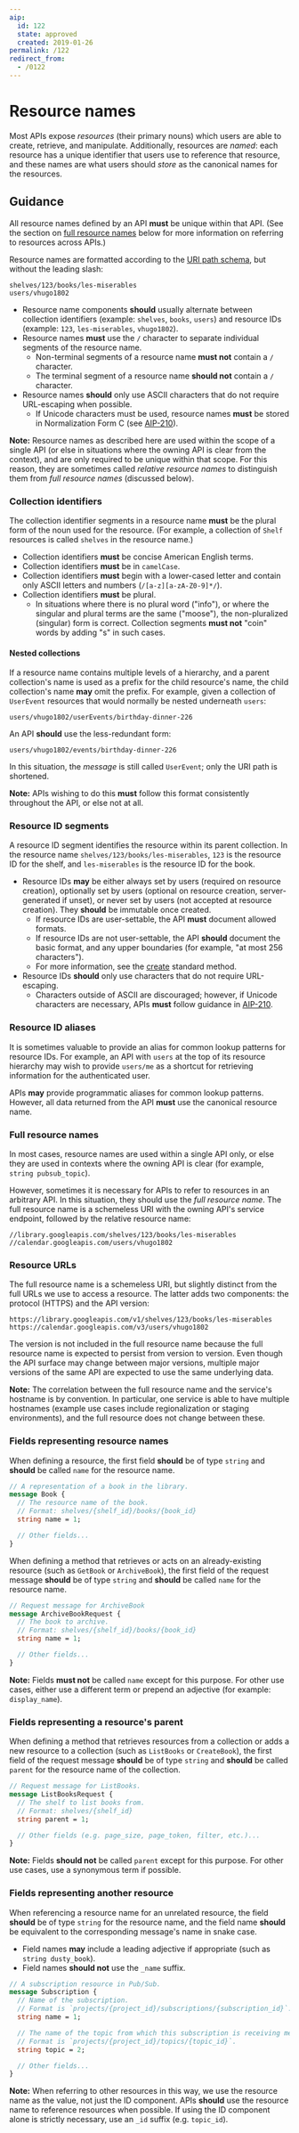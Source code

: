 ```yaml
---
aip:
  id: 122
  state: approved
  created: 2019-01-26
permalink: /122
redirect_from:
  - /0122
---
```


# Resource names

Most APIs expose _resources_ (their primary nouns) which users are able to
create, retrieve, and manipulate. Additionally, resources are _named_: each
resource has a unique identifier that users use to reference that resource, and
these names are what users should _store_ as the canonical names for the
resources.

## Guidance

All resource names defined by an API **must** be unique within that API. (See
the section on [full resource names](#full-resource-names) below for more
information on referring to resources across APIs.)

Resource names are formatted according to the [URI path schema][], but without
the leading slash:

    shelves/123/books/les-miserables
    users/vhugo1802

- Resource name components **should** usually alternate between collection
  identifiers (example: `shelves`, `books`, `users`) and resource IDs (example:
  `123`, `les-miserables`, `vhugo1802`).
- Resource names **must** use the `/` character to separate individual segments
  of the resource name.
  - Non-terminal segments of a resource name **must not** contain a `/`
    character.
  - The terminal segment of a resource name **should not** contain a `/`
    character.
- Resource names **should** only use ASCII characters that do not require
  URL-escaping when possible.
  - If Unicode characters must be used, resource names **must** be stored in
    Normalization Form C (see [AIP-210][]).

**Note:** Resource names as described here are used within the scope of a
single API (or else in situations where the owning API is clear from the
context), and are only required to be unique within that scope. For this
reason, they are sometimes called _relative resource names_ to distinguish them
from _full resource names_ (discussed below).

[uri path schema]: http://tools.ietf.org/html/rfc3986#appendix-A

### Collection identifiers

The collection identifier segments in a resource name **must** be the plural
form of the noun used for the resource. (For example, a collection of `Shelf`
resources is called `shelves` in the resource name.)

- Collection identifiers **must** be concise American English terms.
- Collection identifiers **must** be in `camelCase`.
- Collection identifiers **must** begin with a lower-cased letter and contain
  only ASCII letters and numbers (`/[a-z][a-zA-Z0-9]*/`).
- Collection identifiers **must** be plural.
  - In situations where there is no plural word ("info"), or where the singular
    and plural terms are the same ("moose"), the non-pluralized (singular) form
    is correct. Collection segments **must not** "coin" words by adding "s" in
    such cases.

#### Nested collections

If a resource name contains multiple levels of a hierarchy, and a parent
collection's name is used as a prefix for the child resource's name, the child
collection's name **may** omit the prefix. For example, given a collection of
`UserEvent` resources that would normally be nested underneath `users`:

```
users/vhugo1802/userEvents/birthday-dinner-226
```

An API **should** use the less-redundant form:

```
users/vhugo1802/events/birthday-dinner-226
```

In this situation, the _message_ is still called `UserEvent`; only the URI path
is shortened.

**Note:** APIs wishing to do this **must** follow this format consistently
throughout the API, or else not at all.

### Resource ID segments

A resource ID segment identifies the resource within its parent collection. In
the resource name `shelves/123/books/les-miserables`, `123` is the resource ID
for the shelf, and `les-miserables` is the resource ID for the book.

- Resource IDs **may** be either always set by users (required on resource
  creation), optionally set by users (optional on resource creation,
  server-generated if unset), or never set by users (not accepted at resource
  creation). They **should** be immutable once created.
  - If resource IDs are user-settable, the API **must** document allowed
    formats.
  - If resource IDs are not user-settable, the API **should** document the
    basic format, and any upper boundaries (for example, "at most 256
    characters").
  - For more information, see the [create][] standard method.
- Resource IDs **should** only use characters that do not require URL-escaping.
  - Characters outside of ASCII are discouraged; however, if Unicode characters
    are necessary, APIs **must** follow guidance in [AIP-210][].

[create]: ./0133.md#user-specified-ids
[aip-210]: ./0210.md

### Resource ID aliases

It is sometimes valuable to provide an alias for common lookup patterns for
resource IDs. For example, an API with `users` at the top of its resource
hierarchy may wish to provide `users/me` as a shortcut for retrieving
information for the authenticated user.

APIs **may** provide programmatic aliases for common lookup patterns. However,
all data returned from the API **must** use the canonical resource name.

### Full resource names

In most cases, resource names are used within a single API only, or else they
are used in contexts where the owning API is clear (for example,
`string pubsub_topic`).

However, sometimes it is necessary for APIs to refer to resources in an
arbitrary API. In this situation, they should use the _full resource name_. The
full resource name is a schemeless URI with the owning API's service endpoint,
followed by the relative resource name:

```
//library.googleapis.com/shelves/123/books/les-miserables
//calendar.googleapis.com/users/vhugo1802
```

### Resource URLs

The full resource name is a schemeless URI, but slightly distinct from the full
URLs we use to access a resource. The latter adds two components: the protocol
(HTTPS) and the API version:

```
https://library.googleapis.com/v1/shelves/123/books/les-miserables
https://calendar.googleapis.com/v3/users/vhugo1802
```

The version is not included in the full resource name because the full resource
name is expected to persist from version to version. Even though the API
surface may change between major versions, multiple major versions of the same
API are expected to use the same underlying data.

**Note:** The correlation between the full resource name and the service's
hostname is by convention. In particular, one service is able to have multiple
hostnames (example use cases include regionalization or staging environments),
and the full resource does not change between these.

### Fields representing resource names

When defining a resource, the first field **should** be of type `string` and
**should** be called `name` for the resource name.

```proto
// A representation of a book in the library.
message Book {
  // The resource name of the book.
  // Format: shelves/{shelf_id}/books/{book_id}
  string name = 1;

  // Other fields...
}
```

When defining a method that retrieves or acts on an already-existing resource
(such as `GetBook` or `ArchiveBook`), the first field of the request message
**should** be of type `string` and **should** be called `name` for the resource
name.

```proto
// Request message for ArchiveBook
message ArchiveBookRequest {
  // The book to archive.
  // Format: shelves/{shelf_id}/books/{book_id}
  string name = 1;

  // Other fields...
}
```

**Note:** Fields **must not** be called `name` except for this purpose. For
other use cases, either use a different term or prepend an adjective (for
example: `display_name`).

### Fields representing a resource's parent

When defining a method that retrieves resources from a collection or adds a new
resource to a collection (such as `ListBooks` or `CreateBook`), the first field
of the request message **should** be of type `string` and **should** be called
`parent` for the resource name of the collection.

```proto
// Request message for ListBooks.
message ListBooksRequest {
  // The shelf to list books from.
  // Format: shelves/{shelf_id}
  string parent = 1;

  // Other fields (e.g. page_size, page_token, filter, etc.)...
}
```

**Note:** Fields **should not** be called `parent` except for this purpose. For
other use cases, use a synonymous term if possible.

### Fields representing another resource

When referencing a resource name for an unrelated resource, the field
**should** be of type `string` for the resource name, and the field name
**should** be equivalent to the corresponding message's name in snake case.

- Field names **may** include a leading adjective if appropriate (such as
  `string dusty_book`).
- Field names **should not** use the `_name` suffix.

```proto
// A subscription resource in Pub/Sub.
message Subscription {
  // Name of the subscription.
  // Format is `projects/{project_id}/subscriptions/{subscription_id}`.
  string name = 1;

  // The name of the topic from which this subscription is receiving messages.
  // Format is `projects/{project_id}/topics/{topic_id}`.
  string topic = 2;

  // Other fields...
}
```

**Note:** When referring to other resources in this way, we use the resource
name as the value, not just the ID component. APIs **should** use the resource
name to reference resources when possible. If using the ID component alone is
strictly necessary, use an `_id` suffix (e.g. `topic_id`).
